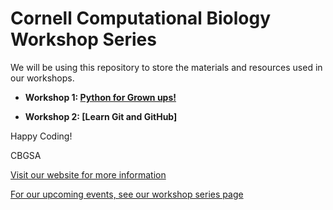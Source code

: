 # Cornell Computational Biology Workshop Series


We will be using this repository to store the materials and resources used in our workshops.


* **Workshop 1: [Python for Grown ups!](20160920_CBGSA_Python+for+Grownups.html)**

* **Workshop 2: [Learn Git and GitHub]**



Happy Coding!

CBGSA

[Visit our website for more information](http://cb.cornell.edu/people/cb-graduate-student-association)

[For our upcoming events, see our workshop series page](http://cb.cornell.edu/news-events/cbgsa-workshop-series)


